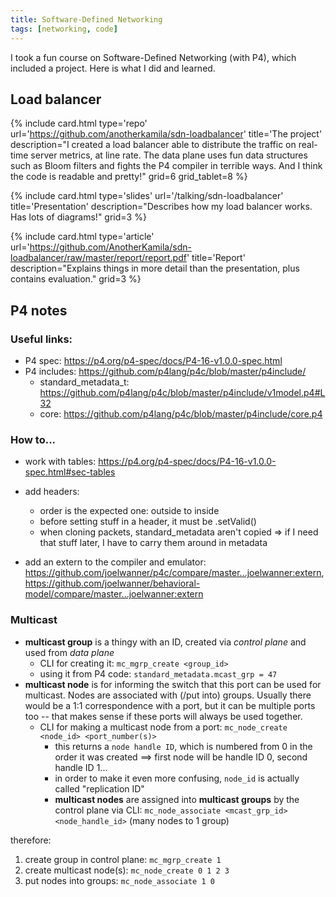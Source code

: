 ```yaml
---
title: Software-Defined Networking
tags: [networking, code]
---
```


I took a fun course on Software-Defined Networking (with P4), which included a project. Here is what I did and learned.

<!--more-->

## Load balancer

<section class="section--center mdl-grid">

{% include card.html type='repo'
    url='https://github.com/anotherkamila/sdn-loadbalancer'
    title='The project'
    description="I created a load balancer able to distribute the traffic on real-time server metrics, at line rate. The data plane uses fun data structures such as Bloom filters and fights the P4 compiler in terrible ways. And I think the code is readable and pretty!"
    grid=6
    grid_tablet=8
%}

{% include card.html type='slides'
    url='/talking/sdn-loadbalancer'
    title='Presentation'
    description="Describes how my load balancer works. Has lots of diagrams!"
    grid=3
%}

{% include card.html type='article'
    url='https://github.com/AnotherKamila/sdn-loadbalancer/raw/master/report/report.pdf'
    title='Report'
    description="Explains things in more detail than the presentation, plus contains evaluation."
    grid=3
%}

</section>

## P4 notes

### Useful links:

* P4 spec: <https://p4.org/p4-spec/docs/P4-16-v1.0.0-spec.html>
* P4 includes: <https://github.com/p4lang/p4c/blob/master/p4include/>
  * standard_metadata_t: <https://github.com/p4lang/p4c/blob/master/p4include/v1model.p4#L32>
  * core: <https://github.com/p4lang/p4c/blob/master/p4include/core.p4>

### How to...

* work with tables: <https://p4.org/p4-spec/docs/P4-16-v1.0.0-spec.html#sec-tables>

* add headers:
  * order is the expected one: outside to inside
  * before setting stuff in a header, it must be .setValid()
  * when cloning packets, standard_metadata aren't copied => if I need that stuff later, I have to carry them around in metadata
* add an extern to the compiler and emulator: <https://github.com/joelwanner/p4c/compare/master...joelwanner:extern>, <https://github.com/joelwanner/behavioral-model/compare/master...joelwanner:extern>

### Multicast

* **multicast group** is a thingy with an ID, created via _control plane_ and used from _data plane_
  * CLI for creating it: `mc_mgrp_create <group_id>`
  * using it from P4 code: `standard_metadata.mcast_grp = 47`
* **multicast node** is for informing the switch that this port can be used for multicast. Nodes are associated with (/put into) groups. Usually there would be a 1:1 correspondence with a port, but it can be multiple ports too -- that makes sense if these ports will always be used together.
  * CLI for making a multicast node from a port: `mc_node_create <node_id> <port_number(s)>`
    * this returns a `node handle ID`, which is numbered from 0 in the order it was created ==> first node will be handle ID 0, second handle ID 1...
    * in order to make it even more confusing, `node_id` is actually called "replication ID"
    * **multicast nodes** are assigned into **multicast groups** by the control plane via CLI: `mc_node_associate <mcast_grp_id> <node_handle_id>` (many nodes to 1 group)  

therefore:

1. create group in control plane: `mc_mgrp_create 1`
2. create multicast node(s): `mc_node_create 0 1 2 3`
3. put nodes into groups: `mc_node_associate 1 0`
